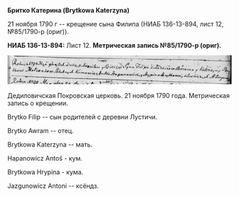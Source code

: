 **Бритко Катерина (Brytkowa Katerzyna)**

21 ноября 1790 г -- крещение сына Филипа (НИАБ 136-13-894, лист 12,
№85/1790-р (ориг)).

**НИАБ 136-13-894:** Лист 12. **Метрическая запись №85/1790-р (ориг).**

![](./media/128f5ba1a54c132e009e8f95788422014c9462f0.png)

Дедиловичская Покровская церковь. 21 ноября 1790 года. Метрическая
запись о крещении.

Brytko Filip -- сын родителей с деревни Лустичи.

Brytko Awram -- отец.

Brytkowa Katerzyna -- мать.

Hapanowicz Antoś - кум.

Brytkowa Hrypina - кума.

Jazgunowicz Antoni -- ксёндз.
